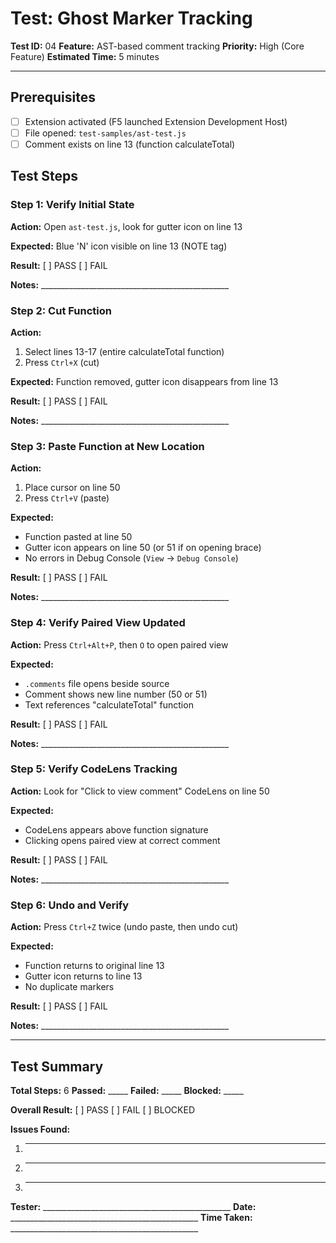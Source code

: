 # Test: Ghost Marker Tracking

**Test ID:** 04
**Feature:** AST-based comment tracking
**Priority:** High (Core Feature)
**Estimated Time:** 5 minutes

---

## Prerequisites
- [ ] Extension activated (F5 launched Extension Development Host)
- [ ] File opened: `test-samples/ast-test.js`
- [ ] Comment exists on line 13 (function calculateTotal)

## Test Steps

### Step 1: Verify Initial State
**Action:** Open `ast-test.js`, look for gutter icon on line 13

**Expected:** Blue 'N' icon visible on line 13 (NOTE tag)

**Result:** [ ] PASS [ ] FAIL

**Notes:** _______________________________________________


### Step 2: Cut Function
**Action:**
1. Select lines 13-17 (entire calculateTotal function)
2. Press `Ctrl+X` (cut)

**Expected:** Function removed, gutter icon disappears from line 13

**Result:** [ ] PASS [ ] FAIL

**Notes:** _______________________________________________


### Step 3: Paste Function at New Location
**Action:**
1. Place cursor on line 50
2. Press `Ctrl+V` (paste)

**Expected:**
- Function pasted at line 50
- Gutter icon appears on line 50 (or 51 if on opening brace)
- No errors in Debug Console (`View` → `Debug Console`)

**Result:** [ ] PASS [ ] FAIL

**Notes:** _______________________________________________


### Step 4: Verify Paired View Updated
**Action:** Press `Ctrl+Alt+P`, then `O` to open paired view

**Expected:**
- `.comments` file opens beside source
- Comment shows new line number (50 or 51)
- Text references "calculateTotal" function

**Result:** [ ] PASS [ ] FAIL

**Notes:** _______________________________________________


### Step 5: Verify CodeLens Tracking
**Action:** Look for "Click to view comment" CodeLens on line 50

**Expected:**
- CodeLens appears above function signature
- Clicking opens paired view at correct comment

**Result:** [ ] PASS [ ] FAIL

**Notes:** _______________________________________________


### Step 6: Undo and Verify
**Action:** Press `Ctrl+Z` twice (undo paste, then undo cut)

**Expected:**
- Function returns to original line 13
- Gutter icon returns to line 13
- No duplicate markers

**Result:** [ ] PASS [ ] FAIL

**Notes:** _______________________________________________

---

## Test Summary

**Total Steps:** 6
**Passed:** _____
**Failed:** _____
**Blocked:** _____

**Overall Result:** [ ] PASS [ ] FAIL [ ] BLOCKED

**Issues Found:**
1. _______________________________________________
2. _______________________________________________
3. _______________________________________________

**Tester:** _______________________________________________
**Date:** _______________________________________________
**Time Taken:** _______________________________________________

